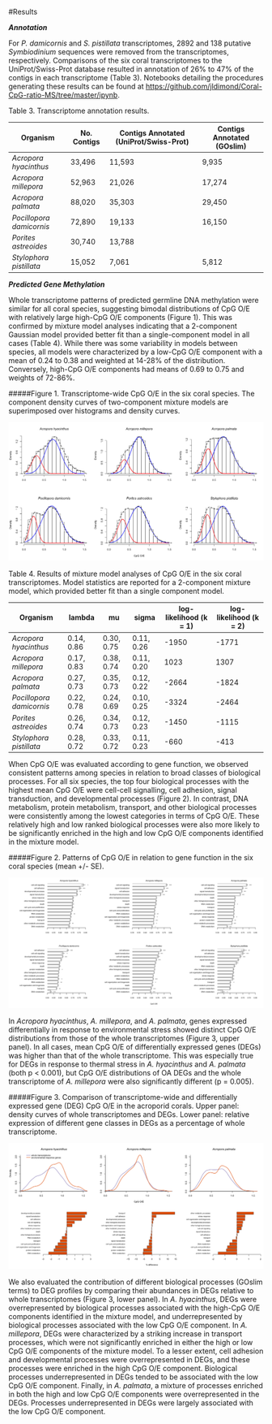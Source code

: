 #Results

_**Annotation**_ 

For *P. damicornis* and *S. pistillata* transcriptomes, 2892 and 138 putative *Symbiodinium* sequences were removed from the transcriptomes, respectively. Comparisons of the six coral transcriptomes to the UniProt/Swiss-Prot database resulted in annotation of 26% to 47% of the contigs in each transcriptome (Table 3). Notebooks detailing the procedures generating these results can be found at https://github.com/jldimond/Coral-CpG-ratio-MS/tree/master/ipynb.


Table 3. Transcriptome annotation results. 

Organism | No. Contigs | Contigs Annotated (UniProt/Swiss-Prot)| Contigs Annotated (GOslim)
--------- | ---------- | --------- | ---------
*Acropora hyacinthus* | 33,496 | 11,593 | 9,935
*Acropora millepora* | 52,963 | 21,026 | 17,274
*Acropora palmata* | 88,020 | 35,303 | 29,450
*Pocillopora damicornis* | 72,890 | 19,133 | 16,150
*Porites astreoides* | 30,740 | 13,788 | 
*Stylophora pistillata* | 15,052 | 7,061 | 5,812


_**Predicted Gene Methylation**_    

Whole transcriptome patterns of predicted germline DNA methylation were similar for all coral species, suggesting bimodal distributions of CpG O/E with relatively large high-CpG O/E components (Figure 1). This was confirmed by mixture model analyses indicating that a 2-component Gaussian model provided better fit than a single-component model in all cases (Table 4). While there was some variability in models between species, all models were characterized by a low-CpG O/E component with a mean of 0.24 to 0.38 and weighted at 14-28% of the distribution. Conversely, high-CpG O/E components had means of 0.69 to 0.75 and weights of 72-86%.

#####Figure 1. Transcriptome-wide CpG O/E in the six coral species. The component density curves of two-component mixture models are superimposed over histograms and density curves.

![Figure 1](./figures/Fig1.png?raw=true) 


Table 4. Results of mixture model analyses of CpG O/E in the six coral transcriptomes. Model statistics are reported for a 2-component mixture model, which provided better fit than a single component model. 

Organism | lambda | mu | sigma | log-likelihood (k = 1) | log-likelihood (k = 2)
--------- | ---------- | ---------- | ----------- | ----------- | ----------
*Acropora hyacinthus* | 0.14, 0.86 | 0.30, 0.75 | 0.11, 0.26 | -1950 | -1771
*Acropora millepora* | 0.17, 0.83 | 0.38, 0.74 | 0.11, 0.20 | 1023 | 1307
*Acropora palmata* | 0.27, 0.73 | 0.35, 0.73 | 0.12, 0.22 | -2664 | -1824
*Pocillopora damicornis* | 0.22, 0.78 | 0.24, 0.69 | 0.10, 0.25 | -3324 | -2464
*Porites astreoides* | 0.26, 0.74 | 0.34, 0.73 | 0.12, 0.23 | -1450 | -1115
*Stylophora pistillata* | 0.28, 0.72 | 0.33, 0.72 | 0.11, 0.23 | -660 | -413
 
 
When CpG O/E was evaluated according to gene function, we observed consistent patterns among species in relation to broad classes of biological processes. For all six species, the top four biological processes with the highest mean CpG O/E were cell-cell signalling, cell adhesion, signal transduction, and developmental processes (Figure 2). In contrast, DNA metabolism, protein metabolism, transport, and other biological processes were consistently among the lowest categories in terms of CpG O/E. These relatively high and low ranked biological processes were also more likely to be significantly enriched in the high and low CpG O/E components identified in the mixture model.

#####Figure 2. Patterns of CpG O/E in relation to gene function in the six coral species (mean +/- SE).

![Figure 2](./figures/Fig2.png?raw=true) 

In *Acropora hyacinthus*, *A. millepora*, and *A. palmata*, genes expressed differentially in response to environmental stress showed distinct CpG O/E distributions from those of the whole transcriptomes (Figure 3, upper panel). In all cases, mean CpG O/E of differentially expressed genes (DEGs) was higher than that of the whole transcriptome. This was especially true for DEGs in response to thermal stress in *A. hyacinthus* and *A. palmata* (both p < 0.001), but CpG O/E distributions of OA DEGs and the whole transcriptome of *A. millepora* were also significantly different (p = 0.005). 

#####Figure 3. Comparison of transcriptome-wide and differentially expressed gene (DEG) CpG O/E in the acroporid corals. Upper panel: density curves of whole transcriptomes and DEGs. Lower panel: relative expression of different gene classes in DEGs as a percentage of whole transcriptome.

![Figure 3](./figures/Fig3.png?raw=true) 

We also evaluated the contribution of different biological processes (GOslim terms) to DEG profiles by comparing their abundances in DEGs relative to whole transcriptomes (Figure 3, lower panel). In *A. hyacinthus*, DEGs were overrepresented by biological processes associated with the high-CpG O/E components identified in the mixture model, and underrepresented by biological processes associated with the low CpG O/E component. In *A. millepora*, DEGs were characterized by a striking increase in transport processes, which were not significantly enriched in either the high or low CpG O/E components of the mixture model. To a lesser extent, cell adhesion and developmental processes were overrepresented in DEGs, and these processes were enriched in the high CpG O/E component. Biological processes underrepresented in DEGs tended to be associated with the low CpG O/E component. Finally, in *A. palmata*, a mixture of processes enriched in both the high and low CpG O/E components were overrepresented in the DEGs. Processes underrepresented in DEGs were largely associated with the low CpG O/E component.
